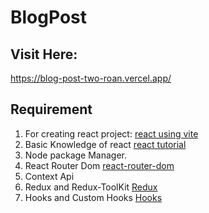 # BlogPost

## Visit Here:
https://blog-post-two-roan.vercel.app/

## Requirement 

1. For creating react project:  [react using vite](https://vitejs.dev/)
2. Basic Knowledge of react [react tutorial](https://react.dev/)
3. Node package Manager.
4. React Router Dom [react-router-dom](https://reactrouter.com/en/main/start/tutorial)
5. Context Api 
6. Redux and Redux-ToolKit [Redux](https://redux.js.org/introduction/getting-started)
7. Hooks and Custom Hooks [Hooks](https://react.dev/reference/react/hooks)


